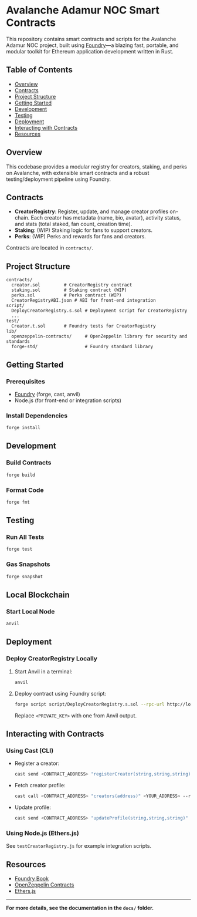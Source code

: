 # Avalanche Adamur NOC Smart Contracts

This repository contains smart contracts and scripts for the Avalanche Adamur NOC project, built using [Foundry](https://book.getfoundry.sh/)—a blazing fast, portable, and modular toolkit for Ethereum application development written in Rust.

## Table of Contents
- [Overview](#overview)
- [Contracts](#contracts)
- [Project Structure](#project-structure)
- [Getting Started](#getting-started)
- [Development](#development)
- [Testing](#testing)
- [Deployment](#deployment)
- [Interacting with Contracts](#interacting-with-contracts)
- [Resources](#resources)

## Overview
This codebase provides a modular registry for creators, staking, and perks on Avalanche, with extensible smart contracts and a robust testing/deployment pipeline using Foundry.

## Contracts
- **CreatorRegistry**: Register, update, and manage creator profiles on-chain. Each creator has metadata (name, bio, avatar), activity status, and stats (total staked, fan count, creation time).
- **Staking**: (WIP) Staking logic for fans to support creators.
- **Perks**: (WIP) Perks and rewards for fans and creators.

Contracts are located in `contracts/`.

## Project Structure
```
contracts/
  creator.sol         # CreatorRegistry contract
  staking.sol         # Staking contract (WIP)
  perks.sol           # Perks contract (WIP)
  CreatorRegistryABI.json # ABI for front-end integration
script/
  DeployCreatorRegistry.s.sol # Deployment script for CreatorRegistry
  ...
test/
  Creator.t.sol       # Foundry tests for CreatorRegistry
lib/
  openzeppelin-contracts/     # OpenZeppelin library for security and standards
  forge-std/                  # Foundry standard library
```

## Getting Started

### Prerequisites
- [Foundry](https://book.getfoundry.sh/getting-started/installation) (forge, cast, anvil)
- Node.js (for front-end or integration scripts)

### Install Dependencies
```sh
forge install
```

## Development

### Build Contracts
```sh
forge build
```

### Format Code
```sh
forge fmt
```

## Testing

### Run All Tests
```sh
forge test
```

### Gas Snapshots
```sh
forge snapshot
```

## Local Blockchain

### Start Local Node
```sh
anvil
```

## Deployment

### Deploy CreatorRegistry Locally
1. Start Anvil in a terminal:
   ```sh
   anvil
   ```
2. Deploy contract using Foundry script:
   ```sh
   forge script script/DeployCreatorRegistry.s.sol --rpc-url http://localhost:8545 --broadcast --private-key <PRIVATE_KEY>
   ```
   Replace `<PRIVATE_KEY>` with one from Anvil output.

## Interacting with Contracts

### Using Cast (CLI)
- Register a creator:
  ```sh
  cast send <CONTRACT_ADDRESS> "registerCreator(string,string,string)" "Alice" "My bio" "https://avatar.url" --private-key <PRIVATE_KEY> --rpc-url http://localhost:8545
  ```
- Fetch creator profile:
  ```sh
  cast call <CONTRACT_ADDRESS> "creators(address)" <YOUR_ADDRESS> --rpc-url http://localhost:8545
  ```
- Update profile:
  ```sh
  cast send <CONTRACT_ADDRESS> "updateProfile(string,string,string)" "Alice2" "New bio" "https://avatar2.url" --private-key <PRIVATE_KEY> --rpc-url http://localhost:8545
  ```

### Using Node.js (Ethers.js)
See `testCreatorRegistry.js` for example integration scripts.

## Resources
- [Foundry Book](https://book.getfoundry.sh/)
- [OpenZeppelin Contracts](https://docs.openzeppelin.com/contracts/)
- [Ethers.js](https://docs.ethers.org/)

---

**For more details, see the documentation in the `docs/` folder.**
